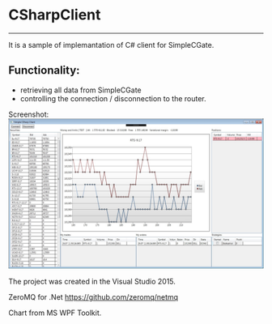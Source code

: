 ﻿# CSharpClient 
---

It is a sample of implemantation of C# client for SimpleCGate. 


## Functionality:

* retrieving all data from SimpleCGate
* controlling the connection / disconnection to the router.

Screenshot:
![](SimpleCSharpClient.jpg)


The project was created in the Visual Studio 2015.

ZeroMQ for .Net https://github.com/zeromq/netmq

Chart from MS WPF Toolkit.
